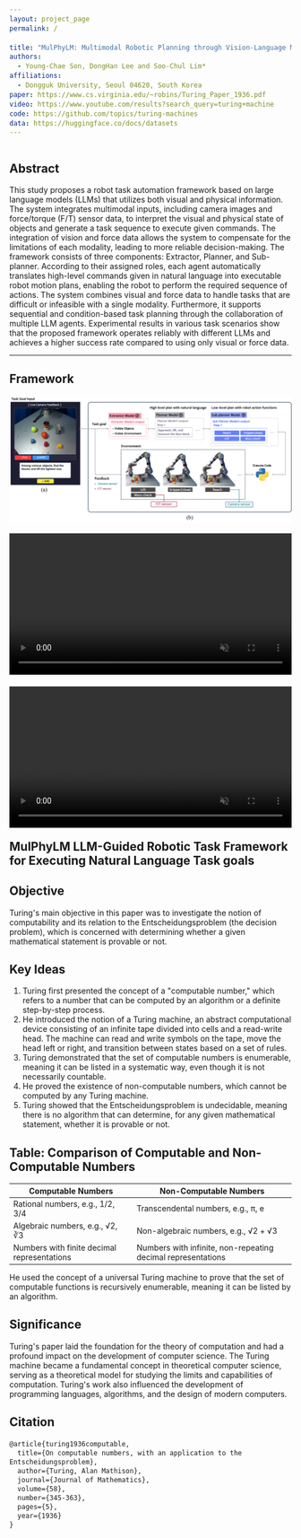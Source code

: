 ```yaml
---
layout: project_page
permalink: /

title: "MulPhyLM: Multimodal Robotic Planning through Vision-Language Models and Physical Interaction"
authors:
  - Young-Chae Son, DongHan Lee and Soo-Chul Lim*
affiliations:
  - Dongguk University, Seoul 04620, South Korea
paper: https://www.cs.virginia.edu/~robins/Turing_Paper_1936.pdf
video: https://www.youtube.com/results?search_query=turing+machine
code: https://github.com/topics/turing-machines
data: https://huggingface.co/docs/datasets
---
```


<!-- Using HTML to center the abstract -->
<div class="columns is-centered has-text-centered">
    <div class="column is-four-fifths">
        <h2>Abstract</h2>
        <div class="content has-text-justified">
This study proposes a robot task automation framework based on large language models (LLMs) that utilizes both visual and physical information. The system integrates multimodal inputs, including camera images and force/torque (F/T) sensor data, to interpret the visual and physical state of objects and generate a task sequence to execute given commands. The integration of vision and force data allows the system to compensate for the limitations of each modality, leading to more reliable decision-making. The framework consists of three components: Extractor, Planner, and Sub-planner. According to their assigned roles, each agent automatically translates high-level commands given in natural language into executable robot motion plans, enabling the robot to perform the required sequence of actions. The system combines visual and force data to handle tasks that are difficult or infeasible with a single modality. Furthermore, it supports sequential and condition-based task planning through the collaboration of multiple LLM agents. Experimental results in various task scenarios show that the proposed framework operates reliably with different LLMs and achieves a higher success rate compared to using only visual or force data.
        </div>
    </div>
</div>

---
## Framework
![Framework](/static/image/figure1.png)

<section class="hero teaser" style="padding: 0;">
  <div class="container is-max-desktop" style="padding: 0;">
    <div class="hero-body" style="padding: 0; position: relative;">
      <video 
        id="teaser" 
        autoplay 
        muted 
        loop 
        playsinline 
        style="width: 100%; height: auto; display: block; object-fit: cover;">
        <source src="static/image/testvideo2.mp4" type="video/mp4">
      </video>
      <h2 class="subtitle has-text-centered" style="margin-top: 1em;">
        <span class="dnerf">
      </h2>
    </div>
  </div>
</section>

<section class="hero teaser" style="padding: 0;">
  <div class="container is-max-desktop" style="padding: 0;">
    <div class="hero-body" style="padding: 0; position: relative;">
      <video 
        id="teaser" 
        autoplay 
        muted 
        loop 
        playsinline 
        style="width: 100%; height: auto; display: block; object-fit: cover;">
        <source src="static/image/testvideo.mp4" type="video/mp4">
      </video>
      <h2 class="subtitle has-text-centered" style="margin-top: 1em;">
        <span class="dnerf">MulPhyLM</span> LLM-Guided Robotic Task Framework for Executing Natural Language Task goals
      </h2>
    </div>
  </div>
</section>


## Objective
Turing's main objective in this paper was to investigate the notion of computability and its relation to the Entscheidungsproblem (the decision problem), which is concerned with determining whether a given mathematical statement is provable or not.


## Key Ideas
1. Turing first presented the concept of a "computable number," which refers to a number that can be computed by an algorithm or a definite step-by-step process.
2. He introduced the notion of a Turing machine, an abstract computational device consisting of an infinite tape divided into cells and a read-write head. The machine can read and write symbols on the tape, move the head left or right, and transition between states based on a set of rules.
3. Turing demonstrated that the set of computable numbers is enumerable, meaning it can be listed in a systematic way, even though it is not necessarily countable.
4. He proved the existence of non-computable numbers, which cannot be computed by any Turing machine.
5. Turing showed that the Entscheidungsproblem is undecidable, meaning there is no algorithm that can determine, for any given mathematical statement, whether it is provable or not.



## Table: Comparison of Computable and Non-Computable Numbers

| Computable Numbers | Non-Computable Numbers |
|-------------------|-----------------------|
| Rational numbers, e.g., 1/2, 3/4 | Transcendental numbers, e.g., π, e |
| Algebraic numbers, e.g., √2, ∛3 | Non-algebraic numbers, e.g., √2 + √3 |
| Numbers with finite decimal representations | Numbers with infinite, non-repeating decimal representations |

He used the concept of a universal Turing machine to prove that the set of computable functions is recursively enumerable, meaning it can be listed by an algorithm.

## Significance
Turing's paper laid the foundation for the theory of computation and had a profound impact on the development of computer science. The Turing machine became a fundamental concept in theoretical computer science, serving as a theoretical model for studying the limits and capabilities of computation. Turing's work also influenced the development of programming languages, algorithms, and the design of modern computers.

## Citation
```
@article{turing1936computable,
  title={On computable numbers, with an application to the Entscheidungsproblem},
  author={Turing, Alan Mathison},
  journal={Journal of Mathematics},
  volume={58},
  number={345-363},
  pages={5},
  year={1936}
}
```
